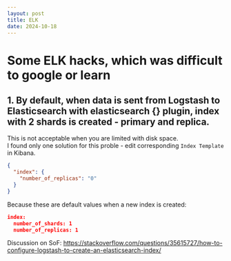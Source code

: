 ```yaml
---
layout: post
title: ELK
date: 2024-10-18
---
```


# Some ELK hacks, which was difficult to google or learn

## 1. By default, when data is sent from Logstash to Elasticsearch with elasticsearch {} plugin, index with 2 shards is created - primary and replica.
This is not acceptable when you are limited with disk space.  
I found only one solution for this proble - edit corresponding `Index Template` in Kibana.  
```json
{
  "index": {
    "number_of_replicas": "0"
  }
}
```
Because these are default values when a new index is created:  
```json
index:
  number_of_shards: 1
  number_of_replicas: 1
```
Discussion on SoF: <https://stackoverflow.com/questions/35615727/how-to-configure-logstash-to-create-an-elasticsearch-index/>
